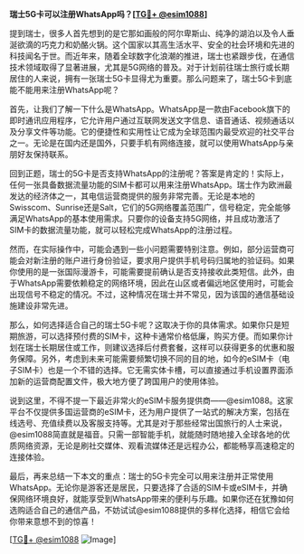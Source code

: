 **瑞士5G卡可以注册WhatsApp吗？[[TG💪+ @esim1088](https://t.me/s/esim1088)]**

提到瑞士，很多人首先想到的是它那如画般的阿尔卑斯山、纯净的湖泊以及令人垂涎欲滴的巧克力和奶酪火锅。这个国家以其高生活水平、安全的社会环境和先进的科技闻名于世。而近年来，随着全球数字化浪潮的推进，瑞士也紧跟步伐，在通信技术领域取得了显著进展，尤其是5G网络的普及。对于计划前往瑞士旅行或长期居住的人来说，拥有一张瑞士5G卡显得尤为重要。那么问题来了，瑞士5G卡到底能不能用来注册WhatsApp呢？

首先，让我们了解一下什么是WhatsApp。WhatsApp是一款由Facebook旗下的即时通讯应用程序，它允许用户通过互联网发送文字信息、语音通话、视频通话以及分享文件等功能。它的便捷性和实用性让它成为全球范围内最受欢迎的社交平台之一。无论是在国内还是国外，只要手机有网络连接，就可以使用WhatsApp与亲朋好友保持联系。

回到正题，瑞士的5G卡是否支持WhatsApp的注册呢？答案是肯定的！实际上，任何一张具备数据流量功能的SIM卡都可以用来注册WhatsApp。瑞士作为欧洲最发达的经济体之一，其电信运营商提供的服务非常完善。无论是本地的Swisscom、Sunrise还是Salt，它们的5G网络覆盖范围广，信号稳定，完全能够满足WhatsApp的基本使用需求。只要你的设备支持5G网络，并且成功激活了SIM卡的数据流量功能，就可以轻松完成WhatsApp的注册过程。

然而，在实际操作中，可能会遇到一些小问题需要特别注意。例如，部分运营商可能会对新注册的账户进行身份验证，要求用户提供手机号码归属地的验证码。如果你使用的是一张国际漫游卡，可能需要提前确认是否支持接收此类短信。此外，由于WhatsApp需要依赖稳定的网络环境，因此在山区或者偏远地区使用时，可能会出现信号不稳定的情况。不过，这种情况在瑞士并不常见，因为该国的通信基础设施建设非常先进。

那么，如何选择适合自己的瑞士5G卡呢？这取决于你的具体需求。如果你只是短期旅游，可以选择预付费的SIM卡，这种卡通常价格低廉，购买方便。而如果你计划在瑞士长期居住或工作，则建议选择后付费套餐，这样可以获得更多的优惠和服务保障。另外，考虑到未来可能需要频繁切换不同的目的地，如今的eSIM卡（电子SIM卡）也是一个不错的选择。它无需实体卡槽，可以直接通过手机设置界面添加新的运营商配置文件，极大地方便了跨国用户的使用体验。

说到这里，不得不提一下最近非常火的eSIM卡服务提供商——@esim1088。这家平台不仅提供多国运营商的eSIM卡，还为用户提供了一站式的解决方案，包括在线选号、充值续费以及客服支持等。尤其是对于那些经常出国旅行的人士来说，@esim1088简直就是福音。只需一部智能手机，就能随时随地接入全球各地的优质网络资源，无论是刷社交媒体、观看流媒体还是远程办公，都能畅享高速稳定的连接体验。

最后，再来总结一下本文的重点：瑞士的5G卡完全可以用来注册并正常使用WhatsApp。无论你是游客还是居民，只要选择了合适的SIM卡或eSIM卡，并确保网络环境良好，就能享受到WhatsApp带来的便利与乐趣。如果你还在犹豫如何选购适合自己的通信产品，不妨试试@esim1088提供的多样化选择，相信它会给你带来意想不到的惊喜！

[[TG💪+ @esim1088](https://t.me/s/esim1088) ![Image](https://i.postimg.cc/4NQfJmqS/Snipaste-2025-05-13-00-14-12.png)]